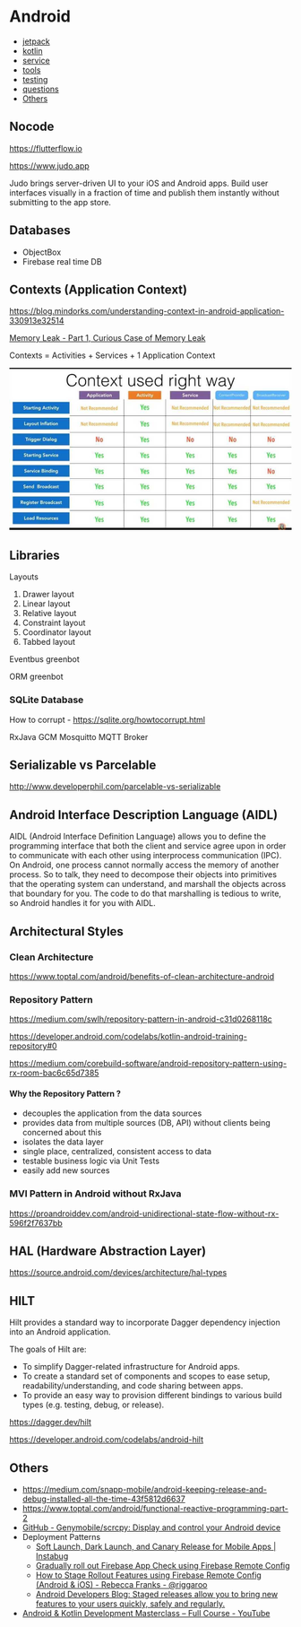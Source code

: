 # Android

- [jetpack](languages/frameworks/android/jetpack.md)
- [kotlin](languages/frameworks/android/kotlin.md)
- [service](languages/frameworks/android/service.md)
- [tools](languages/frameworks/android/tools.md)
- [testing](languages/frameworks/android/testing.md)
- [questions](languages/frameworks/android/questions.md)
- [Others](languages/frameworks/android/others.md)

## Nocode

https://flutterflow.io

https://www.judo.app

Judo brings server-driven UI to your iOS and Android apps. Build user interfaces visually in a fraction of time and publish them instantly without submitting to the app store.

## Databases

- ObjectBox
- Firebase real time DB

## Contexts (Application Context)

https://blog.mindorks.com/understanding-context-in-android-application-330913e32514

[Memory Leak - Part 1, Curious Case of Memory Leak](https://www.youtube.com/watch?v=OqalhCheKXQ)

Contexts = Activities + Services + 1 Application Context

![image](../../../media/Android-image1.jpg)

## Libraries

Layouts

1. Drawer layout
2. Linear layout
3. Relative layout
4. Constraint layout
5. Coordinator layout
6. Tabbed layout

Eventbus greenbot

ORM greenbot

### SQLite Database

How to corrupt - https://sqlite.org/howtocorrupt.html

RxJava
GCM
Mosquitto MQTT Broker

## Serializable vs Parcelable

http://www.developerphil.com/parcelable-vs-serializable

## Android Interface Description Language (AIDL)

AIDL (Android Interface Definition Language) allows you to define the programming interface that both the client and service agree upon in order to communicate with each other using interprocess communication (IPC). On Android, one process cannot normally access the memory of another process. So to talk, they need to decompose their objects into primitives that the operating system can understand, and marshall the objects across that boundary for you. The code to do that marshalling is tedious to write, so Android handles it for you with AIDL.

## Architectural Styles

### Clean Architecture

https://www.toptal.com/android/benefits-of-clean-architecture-android

### Repository Pattern

https://medium.com/swlh/repository-pattern-in-android-c31d0268118c

https://developer.android.com/codelabs/kotlin-android-training-repository#0

https://medium.com/corebuild-software/android-repository-pattern-using-rx-room-bac6c65d7385

#### Why the Repository Pattern ?

- decouples the application from the data sources
- provides data from multiple sources (DB, API) without clients being concerned about this
- isolates the data layer
- single place, centralized, consistent access to data
- testable business logic via Unit Tests
- easily add new sources

### MVI Pattern in Android without RxJava

https://proandroiddev.com/android-unidirectional-state-flow-without-rx-596f2f7637bb

## HAL (Hardware Abstraction Layer)

https://source.android.com/devices/architecture/hal-types

## HILT

Hilt provides a standard way to incorporate Dagger dependency injection into an Android application.

The goals of Hilt are:

- To simplify Dagger-related infrastructure for Android apps.
- To create a standard set of components and scopes to ease setup, readability/understanding, and code sharing between apps.
- To provide an easy way to provision different bindings to various build types (e.g. testing, debug, or release).

https://dagger.dev/hilt

https://developer.android.com/codelabs/android-hilt

## Others

- https://medium.com/snapp-mobile/android-keeping-release-and-debug-installed-all-the-time-43f5812d6637
- https://www.toptal.com/android/functional-reactive-programming-part-2
- [GitHub - Genymobile/scrcpy: Display and control your Android device](https://github.com/Genymobile/scrcpy)
- Deployment Patterns
    - [Soft Launch, Dark Launch, and Canary Release for Mobile Apps | Instabug](https://www.instabug.com/blog/soft-launch-dark-launch-and-canary-release-for-mobile-apps)
    - [Gradually roll out Firebase App Check using Firebase Remote Config](https://firebase.google.com/codelabs/app-attest-remote-config#0)
    - [How to Stage Rollout Features using Firebase Remote Config (Android & iOS) - Rebecca Franks - @riggaroo](https://riggaroo.dev/stage-rollout-features-firebase-remote-config-ios-android/)
    - [Android Developers Blog: Staged releases allow you to bring new features to your users quickly, safely and regularly.](https://android-developers.googleblog.com/2018/09/staged-releases-allow-you-to-bring-new.html)
- [Android & Kotlin Development Masterclass – Full Course - YouTube](https://youtu.be/blKkRoZPxLc)
